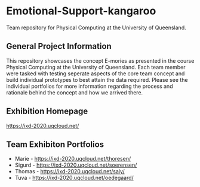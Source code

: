 # Emotional-Support-kangaroo
Team repository for Physical Computing at the University of Queensland.

## General Project Information
This repository showcases the concept E-mories as presented in the course Physical Computing at the University of Queensland.
Each team member were tasked with testing seperate aspects of the core team concept and build individual prototypes to best attain the data required.
Please see the individual portfolios for more information regarding the process and rationale behind the concept and how we arrived there.

## Exhibition Homepage
https://ixd-2020.uqcloud.net/

## Team Exhibiton Portfolios
- Marie - https://ixd-2020.uqcloud.net/thoresen/
- Sigurd - https://ixd-2020.uqcloud.net/soerensen/
- Thomas - https://ixd-2020.uqcloud.net/saly/
- Tuva - https://ixd-2020.uqcloud.net/oedegaard/
